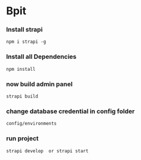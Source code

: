 # Bpit


### Install strapi

``` npm i strapi -g ```

### Install all Dependencies


``` npm install ```

### now build admin panel


``` strapi build ```

### change database credential in config folder


``` config/environments ```

### run project

`` strapi develop 
          or
    strapi start ``
